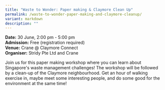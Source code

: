 ```yaml
---
title: "Waste to Wonder: Paper making & Claymore Clean Up"
permalink: /waste-to-wonder-paper-making-and-claymore-cleanup/
variant: markdown
description: ""
---
```

**Date:** 30 June, 2:00 pm - 5:00 pm<br>
**Admission:** Free (registration required)<br>
**Venue:** Crane @ Claymore Connect<br>
**Organiser:** Stridy Pte Ltd and Crane

Join us for this paper making workshop where you can learn about Singapore's waste management challenges! The workshop will be followed by a clean-up of the Claymore neighbourhood. Get an hour of walking exercise in, maybe meet some interesting people, and do some good for the environment at the same time!